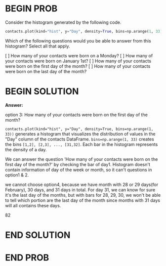 # BEGIN PROB

Consider the histogram generated by the following code.

```py
contacts.plot(kind="hist", y="Day", density=True, bins=np.arange(1, 33))
```

Which of the following questions would you be able to answer from this
histogram? Select all that apply.

[ ] How many of your contacts were born on a Monday?
[ ] How many of your contacts were born on January 1st?
[ ] How many of your contacts were born on the first day of the month?
[ ] How many of your contacts were born on the last day of the month?

# BEGIN SOLUTION

**Answer:** 

option 3: How many of your contacts were born on the first day of the month?

`contacts.plot(kind="hist", y="Day", density=True, bins=np.arange(1, 33))` generates a histogram that visualizes the distribution of values in the "Day" column of the contacts DataFrame. `bins=np.arange(1, 33)` creates the bins `[1,2], [2,3], ..., [31,32]`. Each bar in the histogram represents the density of a day. 

We can answer the question 'How many of your contacts were born on the first day of the month?' by checking the bar of day1.
Histogram doesn't contain information of day of the week or month, so it can't questions in option1 & 2.

we cannot choose option4, because we have month with 28 or 29 days(for February), 30 days, and 31 days in total. For day 31, we can know for sure it's the last day of the months, but with bars for 28, 29, 30, we won't be able to tell which portion are the last day of the month since months with 31 days will all contains these days. 

<average>82</average>

# END SOLUTION

# END PROB